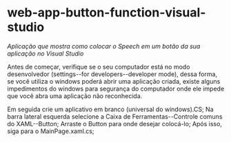 # web-app-button-function-visual-studio

*Aplicação que mostra como colocar o Speech em um botão da sua aplicação no Visual Studio*

Antes de começar, verifique se o seu computador está no modo desenvolvedor (settings--for developers--developer mode), dessa forma, se você utiliza o windows poderá abrir uma aplicação criada, existe alguns impedimentos do windows para segurança do computador onde ele impede que você abra uma aplicação não reconhecida.

Em seguida crie um aplicativo em branco (universal do windows).CS;
Na barra lateral esquerda selecione a Caixa de Ferramentas--Controle comuns do XAML--Button;
Arraste o Button para onde desejar colocá-lo;
Após isso, siga para o MainPage.xaml.cs;
